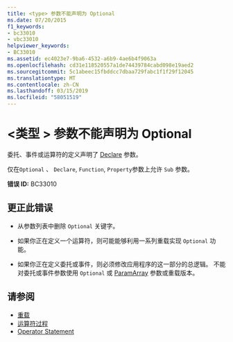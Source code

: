 ```yaml
---
title: <type> 参数不能声明为 Optional
ms.date: 07/20/2015
f1_keywords:
- bc33010
- vbc33010
helpviewer_keywords:
- BC33010
ms.assetid: ec4023e7-9ba6-4532-a6b9-4ae6b4f9063a
ms.openlocfilehash: cd31e118520557a1de74439784cabd098e19aed2
ms.sourcegitcommit: 5c1abeec15fbddcc7dbaa729fabc1f1f29f12045
ms.translationtype: MT
ms.contentlocale: zh-CN
ms.lasthandoff: 03/15/2019
ms.locfileid: "58051519"
---
```

# <a name="type-parameters-cannot-be-declared-optional"></a>\<类型 > 参数不能声明为 Optional
委托、事件或运算符的定义声明了 [Declare](../../visual-basic/language-reference/modifiers/optional.md) 参数。  
  
 仅在`Optional` 、 `Declare`, `Function`, `Property`参数上允许 `Sub` 参数。  
  
 **错误 ID:** BC33010  
  
## <a name="to-correct-this-error"></a>更正此错误  
  
-   从参数列表中删除 `Optional` 关键字。  
  
-   如果你正在定义一个运算符，则可能能够利用一系列重载实现 `Optional` 功能。  
  
-   如果你正在定义委托或事件，则必须修改应用程序的这一部分的总逻辑。 不能对委托或事件参数使用 `Optional` 或 [ParamArray](../../visual-basic/language-reference/modifiers/paramarray.md) 参数或重载版本。  
  
## <a name="see-also"></a>请参阅

- [重载](../../visual-basic/language-reference/modifiers/overloads.md)
- [运算符过程](../../visual-basic/programming-guide/language-features/procedures/operator-procedures.md)
- [Operator Statement](../../visual-basic/language-reference/statements/operator-statement.md)
